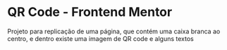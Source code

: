 # QR Code - Frontend Mentor
 Projeto para replicação de uma página, que contém uma caixa branca ao centro, e dentro existe uma imagem de QR code e alguns textos
